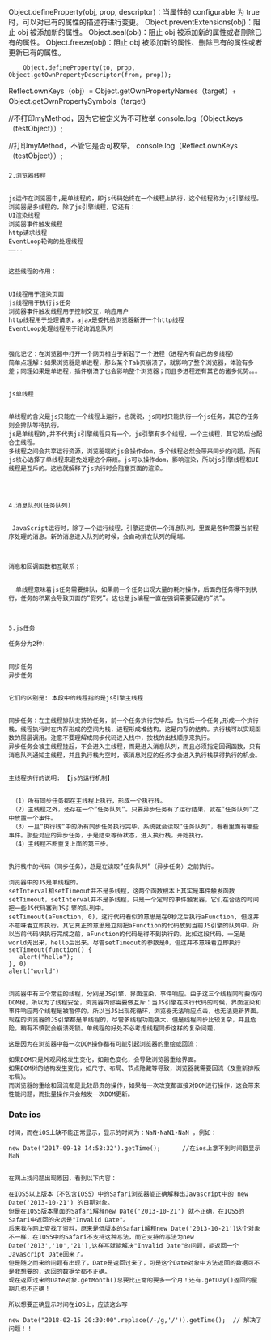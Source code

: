 Object.defineProperty(obj, prop, descriptor)：当属性的 configurable 为 true 时，可以对已有的属性的描述符进行变更。
Object.preventExtensions(obj)：阻止 obj 被添加新的属性。
Object.seal(obj)：阻止 obj 被添加新的属性或者删除已有的属性。
Object.freeze(obj)：阻止 obj 被添加新的属性、删除已有的属性或者更新已有的属性。


		Object.defineProperty(to, prop, Object.getOwnPropertyDescriptor(from, prop));


 Reflect.ownKeys（obj）= Object.getOwnPropertyNames（target）+ 
 Object.getOwnPropertySymbols（target)

  //不打印myMethod，因为它被定义为不可枚举
 console.log（Object.keys（testObject））; 
 
 //打印myMethod，不管它是否可枚举。 
 console.log（Reflect.ownKeys（testObject））; 



 ####
 ```
 2.浏览器线程


js运作在浏览器中,是单线程的，即js代码始终在一个线程上执行，这个线程称为js引擎线程。
浏览器是多线程的，除了js引擎线程，它还有： 
UI渲染线程
浏览器事件触发线程
http请求线程
EventLoop轮询的处理线程
……..


这些线程的作用：


UI线程用于渲染页面
js线程用于执行js任务
浏览器事件触发线程用于控制交互，响应用户
http线程用于处理请求，ajax是委托给浏览器新开一个http线程
EventLoop处理线程用于轮询消息队列


 ```

 #### [](https://www.cnblogs.com/mafeng/p/6292534.html) [](https://segmentfault.com/a/1190000012925872)
 ```
 强化记忆：在浏览器中打开一个网页相当于新起了一个进程（进程内有自己的多线程）
 简单点理解：如果浏览器是单进程，那么某个Tab页崩溃了，就影响了整个浏览器，体验有多差；同理如果是单进程，插件崩溃了也会影响整个浏览器；而且多进程还有其它的诸多优势。。。


 js单线程


单线程的含义是js只能在一个线程上运行，也就说，js同时只能执行一个js任务，其它的任务则会排队等待执行。
js是单线程的,并不代表js引擎线程只有一个。js引擎有多个线程，一个主线程，其它的后台配合主线程。
多线程之间会共享运行资源，浏览器端的js会操作dom，多个线程必然会带来同步的问题，所有js核心选择了单线程来避免处理这个麻烦。js可以操作dom，影响渲染，所以js引擎线程和UI线程是互斥的。这也就解释了js执行时会阻塞页面的渲染。




4.消息队列(任务队列)


  JavaScript运行时，除了一个运行线程，引擎还提供一个消息队列，里面是各种需要当前程序处理的消息。新的消息进入队列的时候，会自动排在队列的尾端。  



消息和回调函数相互联系；


  单线程意味着js任务需要排队，如果前一个任务出现大量的耗时操作，后面的任务得不到执行，任务的积累会导致页面的“假死”。这也是js编程一直在强调需要回避的“坑”。



5.js任务

任务分为2种:  


同步任务  
异步任务  


它们的区别是: 本段中的线程指的是js引擎主线程


同步任务：在主线程排队支持的任务，前一个任务执行完毕后，执行后一个任务,形成一个执行栈，线程执行时在内存形成的空间为栈，进程形成堆结构，这是内存的结构。执行栈可以实现函数的层层调用。注意不要理解成同步代码进入栈中，按栈的出栈顺序来执行。
异步任务会被主线程挂起，不会进入主线程，而是进入消息队列，而且必须指定回调函数，只有消息队列通知主线程，并且执行栈为空时，该消息对应的任务才会进入执行栈获得执行的机会。


主线程执行的说明: 【js的运行机制】 


  （1）所有同步任务都在主线程上执行，形成一个执行栈。 
  （2）主线程之外，还存在一个”任务队列”。只要异步任务有了运行结果，就在”任务队列”之中放置一个事件。 
  （3）一旦”执行栈”中的所有同步任务执行完毕，系统就会读取”任务队列”，看看里面有哪些事件。那些对应的异步任务，于是结束等待状态，进入执行栈，开始执行。 
  （4）主线程不断重复上面的第三步。    


执行栈中的代码（同步任务），总是在读取”任务队列”（异步任务）之前执行。

浏览器中的JS是单线程的。
setInterval和setTimeout并不是多线程，这两个函数根本上其实是事件触发函数
setTimeout，setInterval并不是多线程，只是一个定时的事件触发器，它们在合适的时间把一些JS代码塞到JS引擎的队列中。
setTimeout(aFunction, 0)，这行代码看似的意思是在0秒之后执行aFunction, 但这并不意味着立即执行。其它真正的意思是立刻把aFunction的代码放到当前JS引擎的队列中。所以当前代码块执行完成之前，aFunction的代码是得不到执行的。比如这段代码，一定是world先出来，hello后出来。尽管setTimeout的参数是0，但这并不意味着立即执行
setTimeout(function() {  
    alert("hello");  
}, 0)  
alert("world")  


浏览器中有三个常驻的线程，分别是JS引擎，界面渲染，事件响应。由于这三个线程同时要访问DOM树，所以为了线程安全，浏览器内部需要做互斥：当JS引擎在执行代码的时候，界面渲染和事件响应两个线程是被暂停的。所以当JS出现死循环，浏览器无法响应点击，也无法更新界面。现在的浏览器的JS引擎都是单线程的，尽管多线程功能强大，但是线程同步比较复杂，并且危险，稍有不慎就会崩溃死锁。单线程的好处不必考虑线程同步这样的复杂问题，
 ```

 ```
 这是因为在浏览器中每一次DOM操作都有可能引起浏览器的重绘或回流：

如果DOM只是外观风格发生变化，如颜色变化，会导致浏览器重绘界面。
如果DOM树的结构发生变化，如尺寸、布局、节点隐藏等导致，浏览器就需要回流（及重新排版布局）。
而浏览器的重绘和回流都是比较昂贵的操作，如果每一次改变都直接对DOM进行操作，这会带来性能问题，而批量操作只会触发一次DOM更新。
```

### Date ios 
```
时间，而在iOS上缺不能正常显示，显示的时间为：NaN-NaN1-NaN ，例如：

new Date('2017-09-18 14:58:32').getTime();      //在ios上拿不到时间戳显示NaN


在网上找问题出现原因，看到以下内容：

在IOS5以上版本（不包含IOS5）中的Safari浏览器能正确解释出Javascript中的 new Date('2013-10-21') 的日期对象。
但是在IOS5版本里面的Safari解释new Date('2013-10-21') 就不正确，在IOS5的Safari中返回的永远是"Invalid Date"。
后来我在网上查找了资料，原来是低版本的Safari解释new Date('2013-10-21')这个对象不一样，在IOS5中的Safari不支持这种写法，而它支持的写法为new Date('2013','10','21'),这样写就能解决"Invalid Date"的问题，能返回一个Javascript Date回来了。
但是随之而来的问题有出现了，Date是返回过来了，可是这个Date对象中方法返回的数据可不是我想要的，返回的数据全都不正确。
现在返回过来的Date对象.getMonth()总要比正常的要多一个月！还有.getDay()返回的星期几也不正确！

所以想要正确显示时间在iOS上，应该这么写

new Date("2018-02-15 20:30:00".replace(/-/g,'/')).getTime();  // 解决了问题！！
```